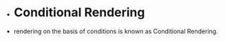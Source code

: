 
- # Conditional Rendering
- rendering on the basis of conditions is known as Conditional Rendering. 
